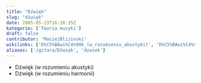 ```yaml
---
title: "Dźwięk"
slug: "dźwięk"
date: 2005-05-23T16:28:35Z
kategorie: ['Teoria muzyki']
draft: false
contributor: 'MaciejBlizinski'
wikilinks: ['D%C5%BAwi%C4%99k_(w_rozumieniu_akustyki)', 'D%C5%BAwi%C4%99k_(w_rozumieniu_harmonii)']
aliases: ['/gitara/Dźwięk', 'dzwiek']
---
```

  - Dźwięk (w rozumieniu
    akustyki)<!-- link nie odnosił się do niczego: 'Dźwięk' ('content/Dźwięk.md') links to 'Dźwięk_\\(w_rozumieniu_akustyki\\)' ('content/Dźwięk_\\(w_rozumieniu_akustyki\\).md') and that does not exist -->
  - Dźwięk (w rozumieniu
    harmonii)<!-- link nie odnosił się do niczego: 'Dźwięk' ('content/Dźwięk.md') links to 'Dźwięk_\\(w_rozumieniu_harmonii\\)' ('content/Dźwięk_\\(w_rozumieniu_harmonii\\).md') and that does not exist -->

